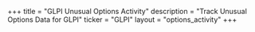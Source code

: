 +++
title = "GLPI Unusual Options Activity"
description = "Track Unusual Options Data for GLPI"
ticker = "GLPI"
layout = "options_activity"
+++

